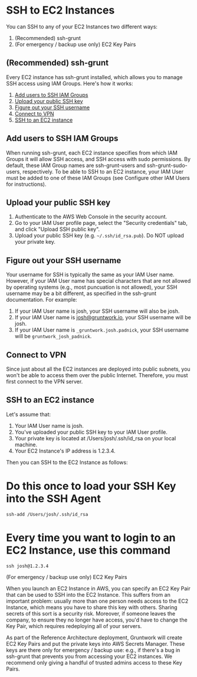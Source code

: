 # SSH to EC2 Instances 
You can SSH to any of your EC2 Instances two different ways:
1. (Recommended) ssh-grunt
1. (For emergency / backup use only) EC2 Key Pairs

## (Recommended) ssh-grunt

Every EC2 instance has ssh-grunt installed, which allows you to manage SSH access using IAM Groups. Here's how it works:

1. [Add users to SSH IAM Groups](#add-users-to-ssh-iam-groups)
1. [Upload your public SSH key](#upload-your-public-ssh-key)
1. [Figure out your SSH username](#figure-out-your-ssh-username)
1. [Connect to VPN](#conntect-to-vpn)
1. [SSH to an EC2 instance](#ssh-to-an-ssh-instance)

## Add users to SSH IAM Groups

When running ssh-grunt, each EC2 instance specifies from which IAM Groups it will allow SSH access, and SSH access with sudo permissions. By default, these IAM Group names are ssh-grunt-users and ssh-grunt-sudo-users, respectively. To be able to SSH to an EC2 instance, your IAM User must be added to one of these IAM Groups (see Configure other IAM Users for instructions).

## Upload your public SSH key

1. Authenticate to the AWS Web Console in the security account.
1. Go to your IAM User profile page, select the "Security credentials" tab, and click "Upload SSH public key".
1. Upload your public SSH key (e.g. `~/.ssh/id_rsa.pub`). Do NOT upload your private key.

## Figure out your SSH username

Your username for SSH is typically the same as your IAM User name. However, if your IAM User name has special characters that are not allowed by operating systems (e.g., most puncuation is not allowed), your SSH username may be a bit different, as specified in the ssh-grunt documentation. For example:

1. If your IAM User name is josh, your SSH username will also be josh.
1. If your IAM User name is josh@gruntwork.io, your SSH username will be josh.
1. If your IAM User name is `_gruntwork.josh.padnick`, your SSH username will be `gruntwork_josh_padnick`.

## Connect to VPN

Since just about all the EC2 instances are deployed into public subnets, you won't be able to access them over the public Internet. Therefore, you must first connect to the VPN server.

## SSH to an EC2 instance

Let's assume that:

1.  Your IAM User name is josh.
1.  You've uploaded your public SSH key to your IAM User profile.
1.  Your private key is located at /Users/josh/.ssh/id_rsa on your local machine.
1.  Your EC2 Instance's IP address is 1.2.3.4.

Then you can SSH to the EC2 Instance as follows:

# Do this once to load your SSH Key into the SSH Agent
`ssh-add /Users/josh/.ssh/id_rsa`

# Every time you want to login to an EC2 Instance, use this command
`ssh josh@1.2.3.4`

(For emergency / backup use only) EC2 Key Pairs

When you launch an EC2 Instance in AWS, you can specify an EC2 Key Pair that can be used to SSH into the EC2 Instance. This suffers from an important problem: usually more than one person needs access to the EC2 Instance, which means you have to share this key with others. Sharing secrets of this sort is a security risk. Moreover, if someone leaves the company, to ensure they no longer have access, you'd have to change the Key Pair, which requires redeploying all of your servers.

As part of the Reference Architecture deployment, Gruntwork will create EC2 Key Pairs and put the private keys into AWS Secrets Manager. These keys are there only for emergency / backup use: e.g., if there's a bug in ssh-grunt that prevents you from accessing your EC2 instances. We recommend only giving a handful of trusted admins access to these Key Pairs.
